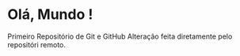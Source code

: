 # Olá, Mundo !
 Primeiro Repositório de Git e GitHub
 Alteração  feita diretamente pelo repositóri remoto.
